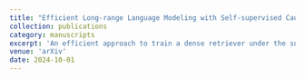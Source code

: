 ```yaml
---
title: "Efficient Long-range Language Modeling with Self-supervised Causal Retrieval"
collection: publications
category: manuscripts
excerpt: 'An efficient approach to train a dense retriever under the supervision from auto-regressive loss.'
venue: 'arXiv'
date: 2024-10-01
---
```

